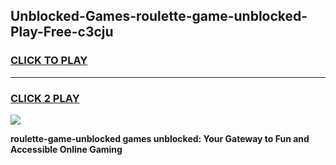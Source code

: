 
## Unblocked-Games-roulette-game-unblocked-Play-Free-c3cju
<h3>
<a href="https://premium76.site?title=roulette-game-unblocked&ref=22A">CLICK TO PLAY</a></h3>
<hr>

<h3>
<a href="https://premium76.site?title=roulette-game-unblocked&ref=22A">CLICK 2 PLAY</a>
  
</h3>

<a href="https://premium76.site?title=roulette-game-unblocked&ref=22A"><img src="https://clearcache.store/games.png"></a>


**roulette-game-unblocked games unblocked: Your Gateway to Fun and Accessible Online Gaming**
